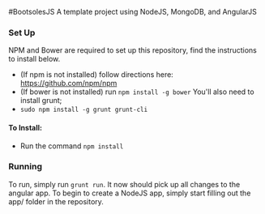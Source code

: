 #BootsolesJS
A template project using NodeJS, MongoDB, and AngularJS

### Set Up
NPM and Bower are required to set up this repository, find the instructions to install below.
- (If npm is not installed) follow directions here: https://github.com/npm/npm 
- (If bower is not installed) run `npm install -g bower`
You'll also need to install grunt;
- `sudo npm install -g grunt grunt-cli`

#### To Install:
- Run the command `npm install`

### Running
To run, simply run `grunt run`.  It now should pick up all changes to the angular app.  To begin to create a NodeJS app, simply start filling out the app/ folder in the repository.
